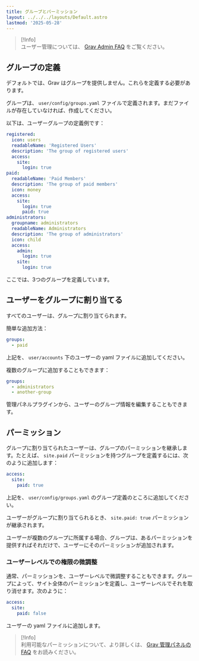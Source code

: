 ```yaml
---
title: グループとパーミッション
layout: ../../../layouts/Default.astro
lastmod: '2025-05-28'
---
```


> [!Info]  
> ユーザー管理については、 [Grav Admin FAQ](../../05.admin-panel/09.faq/#adding-and-managing-users) をご覧ください。

<h2 id="defining-groups">グループの定義</h2>

デフォルトでは、Grav はグループを提供しません。これらを定義する必要があります。

グループは、 `user/config/groups.yaml` ファイルで定義されます。まだファイルが存在していなければ、作成してください。

以下は、ユーザーグループの定義例です：

```yaml
registered:
  icon: users
  readableName: 'Registered Users'
  description: 'The group of registered users'
  access:
    site:
      login: true
paid:
  readableName: 'Paid Members'
  description: 'The group of paid members'
  icon: money
  access:
    site:
      login: true
      paid: true
administrators:
  groupname: administrators
  readableName: Administrators
  description: 'The group of administrators'
  icon: child
  access:
    admin:
      login: true
    site:
      login: true
```

ここでは、3つのグループを定義しています。

<h2 id="assigning-a-user-to-a-group">ユーザーをグループに割り当てる</h2>

すべてのユーザーは、グループに割り当てられます。

簡単な追加方法：

```yaml
groups:
  - paid
```

上記を、 `user/accounts` 下のユーザーの yaml ファイルに追加してください。

複数のグループに追加することもできます：

```yaml
groups:
  - administrators
  - another-group
```

管理パネルプラグインから、ユーザーのグループ情報を編集することもできます。

<h2 id="permissions">パーミッション</h2>

グループに割り当てられたユーザーは、グループのパーミッションを継承します。たとえば、 `site.paid` パーミッションを持つグループを定義するには、次のように追加します：

```yaml
access:
  site:
    paid: true
```

上記を、 `user/config/groups.yaml` のグループ定義のところに追加してください。

ユーザーがグループに割り当てられるとき、 `site.paid: true` パーミッションが継承されます。

ユーザーが複数のグループに所属する場合、グループは、あるパーミッションを提供すればそれだけで、ユーザーにそのパーミッションが追加されます。

<h3 id="fine-tuning-permissions-on-a-user-level">ユーザーレベルでの権限の微調整</h3>

通常、パーミッションを、ユーザーレベルで微調整することもできます。グループによって、サイト全体のパーミッションを定義し、ユーザーレベルでそれを取り消せます。次のように：

```yaml
access:
  site:
    paid: false
```

ユーザーの yaml ファイルに追加します。

> [!Info]  
> 利用可能なパーミッションについて、より詳しくは、 [Grav 管理パネルの FAQ](../../05.admin-panel/09.faq/#managing-acl) をお読みください。

